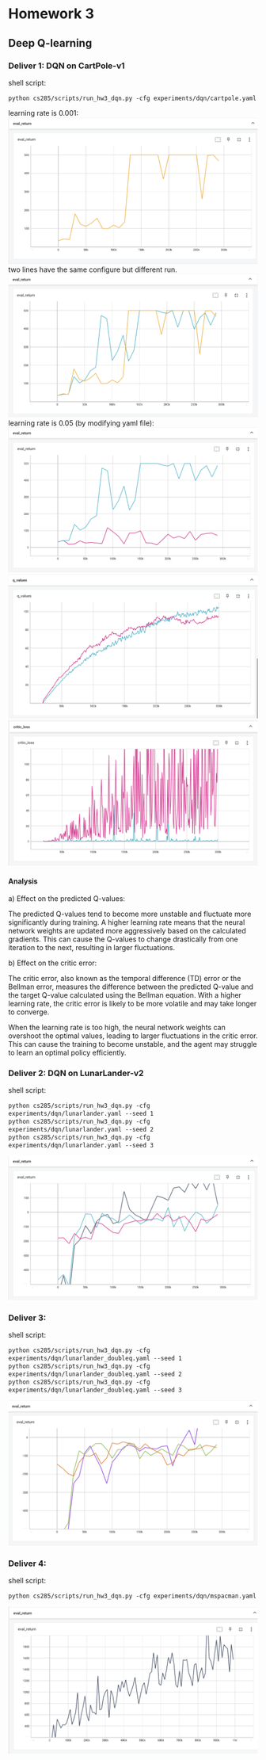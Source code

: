 # Homework 3

## Deep Q-learning

### Deliver 1: DQN on CartPole-v1

shell script:
```shell
python cs285/scripts/run_hw3_dqn.py -cfg experiments/dqn/cartpole.yaml
```
learning rate is 0.001:
![DQN-CartPole-v1.png](imgs%2FDQN-CartPole-v1.png)
two lines have the same configure but different run.
![DQN-CartPole-v1lr.png](imgs%2FDQN-CartPole-v1lr.png)
learning rate is 0.05 (by modifying yaml file):
![DQN-CartPole-v1-modifyLR1.png](imgs%2FDQN-CartPole-v1-modifyLR1.png)
![DQN-CartPole-v1-modifyLR2.png](imgs%2FDQN-CartPole-v1-modifyLR2.png)
![DQN-CartPole-v1-modifyLR3.png](imgs%2FDQN-CartPole-v1-modifyLR3.png)
#### Analysis
a) Effect on the predicted Q-values:

The predicted Q-values tend to become more unstable and fluctuate more significantly during training. A higher learning rate means that the neural network weights are updated more aggressively based on the calculated gradients. This can cause the Q-values to change drastically from one iteration to the next, resulting in larger fluctuations.

b) Effect on the critic error:

The critic error, also known as the temporal difference (TD) error or the Bellman error, measures the difference between the predicted Q-value and the target Q-value calculated using the Bellman equation. With a higher learning rate, the critic error is likely to be more volatile and may take longer to converge.

When the learning rate is too high, the neural network weights can overshoot the optimal values, leading to larger fluctuations in the critic error. This can cause the training to become unstable, and the agent may struggle to learn an optimal policy efficiently.

### Deliver 2: DQN on LunarLander-v2

shell script:
```shell
python cs285/scripts/run_hw3_dqn.py -cfg experiments/dqn/lunarlander.yaml --seed 1
python cs285/scripts/run_hw3_dqn.py -cfg experiments/dqn/lunarlander.yaml --seed 2
python cs285/scripts/run_hw3_dqn.py -cfg experiments/dqn/lunarlander.yaml --seed 3
```
![DQN-LunarLander.png](imgs%2FDQN-LunarLander.png)
### Deliver 3: 

shell script:
```shell
python cs285/scripts/run_hw3_dqn.py -cfg experiments/dqn/lunarlander_doubleq.yaml --seed 1
python cs285/scripts/run_hw3_dqn.py -cfg experiments/dqn/lunarlander_doubleq.yaml --seed 2
python cs285/scripts/run_hw3_dqn.py -cfg experiments/dqn/lunarlander_doubleq.yaml --seed 3
```
![DQN-LunarLander-doubleq.png](imgs%2FDQN-LunarLander-doubleq.png)

### Deliver 4:

shell script:
```shell
python cs285/scripts/run_hw3_dqn.py -cfg experiments/dqn/mspacman.yaml
```
![DQN-MsPacman.png](imgs%2FDQN-MsPacman.png)

